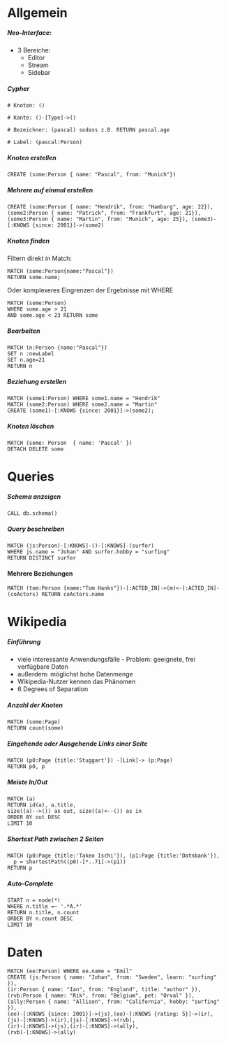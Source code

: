# Allgemein
##### Neo-Interface:
* 3 Bereiche:
  * Editor
  * Stream
  * Sidebar
  
##### Cypher
```
# Knoten: ()

# Kante: ()-[Type]->()

# Bezeichner: (pascal) sodass z.B. RETURN pascal.age

# Label: (pascal:Person)
```

##### Knoten erstellen
```
CREATE (some:Person { name: "Pascal", from: "Munich"})
```

##### Mehrere auf einmal erstellen
```
CREATE (some:Person { name: "Hendrik", from: "Hamburg", age: 22}), (some2:Person { name: "Patrick", from: "Frankfurt", age: 21}), (some3:Person { name: "Martin", from: "Munich", age: 25}), (some3)-[:KNOWS {since: 2001}]->(some2)
```

##### Knoten finden
Filtern direkt in Match:
```
MATCH (some:Person{name:"Pascal"}) 
RETURN some.name;
```

Oder komplexeres Eingrenzen der Ergebnisse mit WHERE
```
MATCH (some:Person) 
WHERE some.age > 21  
AND some.age < 23 RETURN some
```


##### Bearbeiten
```
MATCH (n:Person {name:"Pascal"})
SET n :newLabel
SET n.age=21
RETURN n
```

##### Beziehung erstellen
```
MATCH (some1:Person) WHERE some1.name = "Hendrik"
MATCH (some2:Person) WHERE some2.name = "Martin"
CREATE (some1)-[:KNOWS {since: 2001}]->(some2);
```

##### Knoten löschen
```
MATCH (some: Person  { name: 'Pascal' })
DETACH DELETE some
```




# Queries
##### Schema anzeigen
```
CALL db.schema()
```

##### Query beschreiben
```
MATCH (js:Person)-[:KNOWS]-()-[:KNOWS]-(surfer)
WHERE js.name = "Johan" AND surfer.hobby = "surfing"
RETURN DISTINCT surfer
```

#### Mehrere Beziehungen
```
MATCH (tom:Person {name:"Tom Hanks"})-[:ACTED_IN]->(m)<-[:ACTED_IN]-(coActors) RETURN coActors.name
```




# Wikipedia
##### Einführung
* viele interessante Anwendungsfälle - Problem: geeignete, frei verfügbare Daten
* außerdem: möglichst hohe Datenmenge
* Wikipedia-Nutzer kennen das Phänomen
* 6 Degrees of Separation

##### Anzahl der Knoten
```
MATCH (some:Page) 
RETURN count(some)
```

##### Eingehende oder Ausgehende Links einer Seite
```
MATCH (p0:Page {title:'Stuggart'}) -[Link]-> (p:Page)
RETURN p0, p
```

##### Meiste In/Out
```
MATCH (a)
RETURN id(a), a.title, 
size((a)-->()) as out, size((a)<--()) as in
ORDER BY out DESC 
LIMIT 10
```

##### Shortest Path zwischen 2 Seiten
```
MATCH (p0:Page {title:'Takeo Ischi'}), (p1:Page {title:'Datnbank'}),
  p = shortestPath((p0)-[*..71]->(p1))
RETURN p
```

##### Auto-Complete
```
START n = node(*) 
WHERE n.title =~ '.*A.*'
RETURN n.title, n.count
ORDER BY n.count DESC
LIMIT 10
```

# Daten
```
MATCH (ee:Person) WHERE ee.name = "Emil"
CREATE (js:Person { name: "Johan", from: "Sweden", learn: "surfing" }),
(ir:Person { name: "Ian", from: "England", title: "author" }),
(rvb:Person { name: "Rik", from: "Belgium", pet: "Orval" }),
(ally:Person { name: "Allison", from: "California", hobby: "surfing" }),
(ee)-[:KNOWS {since: 2001}]->(js),(ee)-[:KNOWS {rating: 5}]->(ir),
(js)-[:KNOWS]->(ir),(js)-[:KNOWS]->(rvb),
(ir)-[:KNOWS]->(js),(ir)-[:KNOWS]->(ally),
(rvb)-[:KNOWS]->(ally)
```